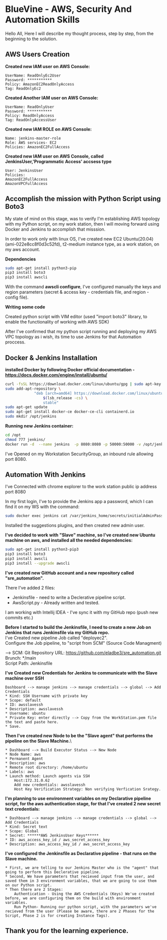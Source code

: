 # BlueVine - AWS, Security And Automation Skills
Hello All,
Here I will describe my thought process, step by step, from the beginning to the solution.


## AWS Users Creation
**Created new IAM user on AWS Console:**

    UserName: ReadOnlyEc2User
    Password: ***********
	Policy: AmazonEC2ReadOnlyAccess
	Tag: ReadOnlyEc2
**Created Another IAM user on AWS Console:**

    UserName: ReadOnlyUser
	Password: ***********
	Policy: ReadOnlyAccess
	Tag: ReadOnlyAccessUser

**Created new IAM ROLE on AWS Console:**
    
    Name: jenkins-master-role
    Role: AWS services- EC2
    Policies: AmazonEC2FullAccess

**Created new IAM user on AWS Console, called JenkinsUser,'Programmatic Access' accsess type**

    User: JenkinsUser
    Policies: 
    AmazonEC2FullAccess
    AmazonVPCFullAccess

## Accomplish the mission with Python Script using Boto3

My state of mind on this stage, was to verify I'm establishing AWS topology with my Python script, on my work station, then I will moving forward using Docker and Jenkins to accomplish that misssion.

In order to work only with linux OS, I've created new EC2 Ubuntu(20.04) (ami-022e8cc8f0d3c52fd), t2-medium instance type, as a work station, on my aws account.

**Dependencies**

```bash
sudo apt-get install python3-pip
pip3 install boto3
pip3 install awscli
```
With the command **awscli configure**, I've configured manually the keys and region parameters (secret & access key - credentials file, and region -config file).

**Writing some code**

Created python script with VIM editor (used "import boto3" library, to enable the functionality of working with AWS SDK)

After I've confirmed that my python script running and deploying my AWS VPC topology as i wish, its time to use Jenkins for that Automation proccess.

## Docker & Jenkins Installation

**installed Docker by following Docker official documentation - https://docs.docker.com/engine/install/ubuntu/**

```bash
curl -fsSL https://download.docker.com/linux/ubuntu/gpg | sudo apt-key add -
sudo add-apt-repository \
 	         "deb [arch=amd64] https://download.docker.com/linux/ubuntu \
                 $(lsb_release -cs) \
                 stable"
sudo apt-get update
sudo apt-get install docker-ce docker-ce-cli containerd.io
sudo mkdir /opt/jenkins
```
**Running new Jenkins container:**

```bash
cd /opt
chmod 777 jenkins/
docker run -d  --name jenkins  -p 8080:8080 -p 50000:50000 -v /opt/jenkins:/var/jenkins_home jenkins/jenkins:lts
```
I've Opened on my Workstation SecurityGroup, an inbound rule allowing port 8080.

## Automation With Jenkins

I've Connected with chrome explorer to the work station public ip address port 8080

In my first login, I've to provide the Jenkins app a password, which I can find it on my WS with the command:
```bash
sudo docker exec jenkins cat /var/jenkins_home/secrets/initialAdminPassword
```

Installed the suggestions plugins, and then created new admin user.

**I've decided to work with "Slave" machine, so I've created new Ubuntu machine on aws, and installed all the needed dependencies:**
```bash
sudo apt-get install python3-pip3
pip3 install boto3
pip3 install awscli
pip3 install --upgrade awscli
```

**I've created new GitHub account and a new repository called "sre_automation".**

There I've added 2 files:
* Jenkinsfile - need to write a Declerative pipeline script.
* AwsScript.py - Already written and tested.

I am working with Intellij IDEA - I've sync it with my GitHub repo (push new commits etc.)

**Before I started to build the Jenkinsfile, I need to create a new Job on Jenkins that runs Jenkinsfile via my GitHub repo.**\
I've Created new pipeline Job called "deployec2".\
Configure the Job pipeline, to "script from SCM" (Source Code Managment)

--> SCM: Git
Repository URL: https://github.com/eladbe3/sre_automation.git \
Brunch: */main \
Script Path: Jenkinsfile

**I've Created new Credentials for Jenkins to communicate with the Slave machine over SSH**
        
    Dashboard --> manage jenkins --> manage credentials --> global --> Add Credentials
    * Kind: SSH Username with private key
    * Scope: default
	* ID: awsslavessh
	* Description: awsslavessh
	* Username: ubuntu
	* Private Key: enter directly --> Copy from the WorkStation.pem file the text and paste here.
	* Save.

**Then I've created new Node to be the "Slave agent" that performs the pipeline on the Slave Machine.**\

    * Dashboard --> Build Executor Status --> New Node
    * Node Name: aws
    * Permanent Agent
    * Description: aws
    * Remote root directory: /home/ubuntu
    * Labels: aws
    * Launch method: Launch agents via SSH
        Host:172.31.0.62
        Add new credentials: awsslavessh
        Host Key Verification Strategy: Non verifying Verfication Srategy.

**I'm planning to use environment variables on my Declarative pipeline script, for the aws authentication stage,
for that I've created 2 new secret text credentials:**

    * Dashboard --> manage jenkins --> manage credentials --> global --> Add Credentials
    * Kind: Secret text
    * Scope: Global
    * Secret: ******AWS JenkinsUser Keys******
    * ID: aws_access_key_id / aws_secret_access_key
    * Description: aws_access_key_id / aws_secret_access_key

**I've configured the Jenkinsfile as Declarative pipeline - that runs on the Slave machine.**

    * First, we are telling to our Jenkins Master who is the "agent" that going to perform this Declerative pipeline.
    * Second, We have parameters that recieved input from the user, and saved them in 3 environment variables, that we are going to use them on our Python script.
    * Then there are 2 Stages:
        Authentication - Using the AWS Credentials (Keys) We've created before, we are configuring them on the build with environment variables.
        Run Python- Running our python script, with the parameters we've recieved from the user (Please be aware, there are 2 Phases for the Script, Phase 2 is for creating Instance Tags).



## Thank you for the learning experience.
